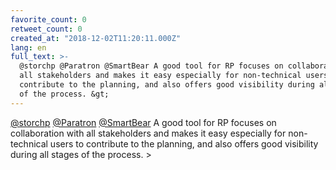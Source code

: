 ```yaml
---
favorite_count: 0
retweet_count: 0
created_at: "2018-12-02T11:20:11.000Z"
lang: en
full_text: >-
  @storchp @Paratron @SmartBear A good tool for RP focuses on collaboration with
  all stakeholders and makes it easy especially for non-technical users to
  contribute to the planning, and also offers good visibility during all stages
  of the process. &gt;
---
```


[@storchp](https://twitter.com/storchp)
[@Paratron](https://twitter.com/Paratron)
[@SmartBear](https://twitter.com/SmartBear) A good tool for RP focuses on
collaboration with all stakeholders and makes it easy especially for
non-technical users to contribute to the planning, and also offers good
visibility during all stages of the process. &gt;
